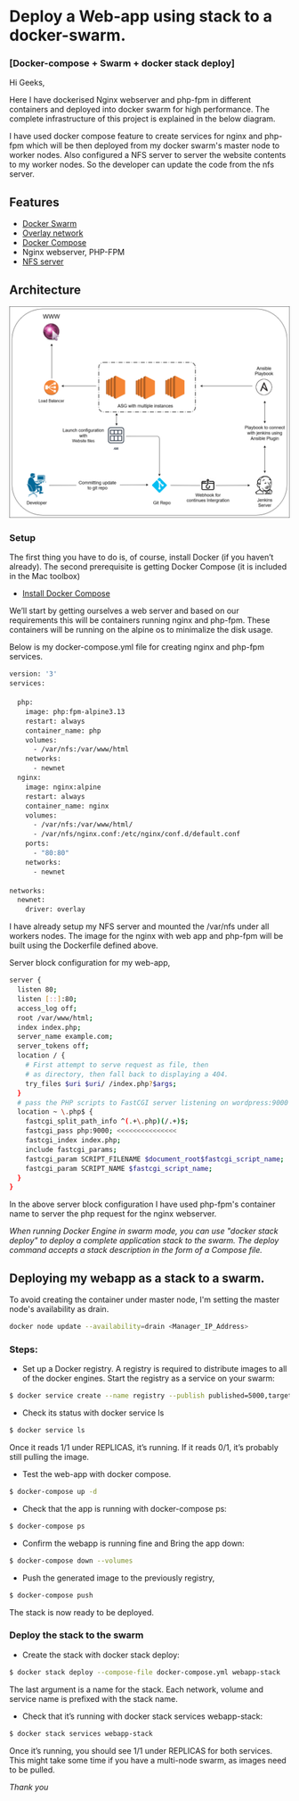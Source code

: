 # Deploy a Web-app using stack to a docker-swarm.
### [Docker-compose + Swarm + docker stack deploy]
Hi Geeks,

Here I have dockerised Nginx webserver and php-fpm in different containers and deployed into docker swarm for high performance. The complete infrastructure of this project is explained in the below diagram.

I have used docker compose feature to create services for nginx and php-fpm which will be then deployed from my docker swarm's master node to worker nodes. Also configured a NFS server to server the website contents to my worker nodes. So the developer can update the code from the nfs server.
## Features
- [Docker Swarm][df1]
- [Overlay network][df4]
- [Docker Compose][df2]  
- Nginx webserver, PHP-FPM
- [NFS server][df3]   
## Architecture
![image text](https://github.com/AkhiljithPB/Rolling-update-Ansible-Jenkins-ASG/blob/a7c8dbe9a71ddda491c3590ab91610729426e483/architecute.png "image Title")

### Setup
The first thing you have to do is, of course, install Docker (if you haven’t already). The second prerequisite is getting Docker Compose (it is included in the Mac toolbox)
- [ Install Docker Compose][df5]  

We’ll start by getting ourselves a web server and based on our requirements this will be containers running nginx and php-fpm. These containers will be running on the alpine os to minimalize the disk usage.

Below is my docker-compose.yml file for creating nginx and php-fpm services.
```sh
version: '3'
services:

  php:
    image: php:fpm-alpine3.13
    restart: always
    container_name: php
    volumes:
      - /var/nfs:/var/www/html
    networks:
      - newnet
  nginx:
    image: nginx:alpine
    restart: always
    container_name: nginx
    volumes:
      - /var/nfs:/var/www/html/
      - /var/nfs/nginx.conf:/etc/nginx/conf.d/default.conf
    ports:
      - "80:80"
    networks:
      - newnet

networks:
  newnet:
    driver: overlay
```
I have already setup my NFS server and mounted the /var/nfs under all workers nodes. The image for the nginx with web app and php-fpm will be built using the Dockerfile defined above.

Server block configuration for my web-app,
```sh
server {
  listen 80;
  listen [::]:80;
  access_log off;
  root /var/www/html;
  index index.php;
  server_name example.com;
  server_tokens off;
  location / {
    # First attempt to serve request as file, then
    # as directory, then fall back to displaying a 404.
    try_files $uri $uri/ /index.php?$args;
  }
  # pass the PHP scripts to FastCGI server listening on wordpress:9000
  location ~ \.php$ {
    fastcgi_split_path_info ^(.+\.php)(/.+)$;
    fastcgi_pass php:9000; <<<<<<<<<<<<<<<
    fastcgi_index index.php;
    include fastcgi_params;
    fastcgi_param SCRIPT_FILENAME $document_root$fastcgi_script_name;
    fastcgi_param SCRIPT_NAME $fastcgi_script_name;
  }
}
```
In the above server block configuration I have used php-fpm's container name to server the php request for the nginx webserver.

_When running Docker Engine in swarm mode, you can use "docker stack deploy" to deploy a complete application stack to the swarm. The deploy command accepts a stack description in the form of a Compose file._

## Deploying my webapp as a stack to a swarm.

To avoid creating the container under master node, I'm setting the master node's availability as drain.
```sh
docker node update --availability=drain <Manager_IP_Address>
```
### Steps:
- Set up a Docker registry. A registry is required to distribute images to all of the docker engines. Start the registry as a service on your swarm:
```sh
$ docker service create --name registry --publish published=5000,target=5000 registry:2
```
- Check its status with docker service ls
```sh
$ docker service ls
```
Once it reads 1/1 under REPLICAS, it’s running. If it reads 0/1, it’s probably still pulling the image.

- Test the web-app with docker compose.
```sh
$ docker-compose up -d
```
- Check that the app is running with docker-compose ps:
```sh
$ docker-compose ps
```
- Confirm the webapp is running fine and Bring the app down:
```sh
$ docker-compose down --volumes
```
- Push the generated image to the previously registry,
```sh
$ docker-compose push
```
The stack is now ready to be deployed.

### Deploy the stack to the swarm

- Create the stack with docker stack deploy:

```sh
$ docker stack deploy --compose-file docker-compose.yml webapp-stack
```
The last argument is a name for the stack. Each network, volume and service name is prefixed with the stack name.

- Check that it’s running with docker stack services webapp-stack:
```sh
$ docker stack services webapp-stack
```
Once it’s running, you should see 1/1 under REPLICAS for both services. This might take some time if you have a multi-node swarm, as images need to be pulled.

_Thank you_

   [df1]: <https://docs.docker.com/engine/swarm/>
   [df2]: <https://docs.docker.com/compose/>
   [df3]: <https://www.tecmint.com/install-nfs-server-on-ubuntu/>
   [df4]: <https://docs.docker.com/network/overlay/>
   [df5]: <https://docs.docker.com/compose/install/>



